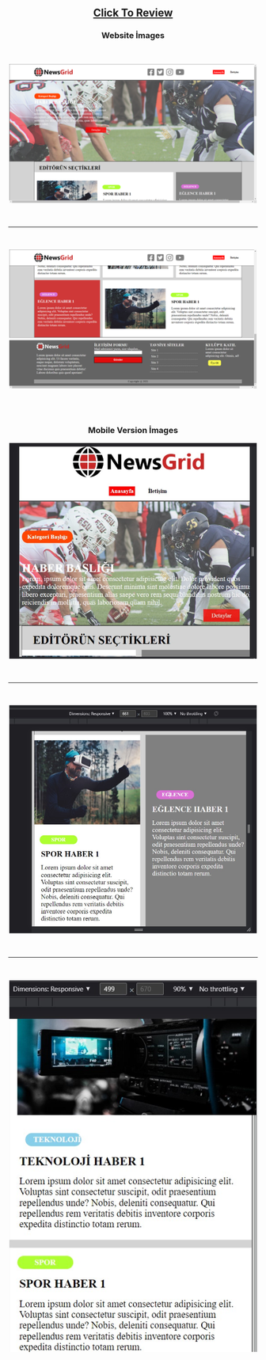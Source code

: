 <h2 align="center"><a href="https://atifsimsek.github.io/html-css-js-projects/Html-Css-Js%20WebSite%20Project/02%20-%20Css%20-%20Grid%20Site%20denemesi/index.html">Click To Review</a> </h2>


<h3 align="center">Website İmages</h3>
<br/>


<p align="center"><img  src="img/img-1.png"  width="500" ></p>

<br/>

---

<br/>

<p align="center"><img src="img/img-2.png"  width="500" ></p>

<br/>
<br/>

<h3 align="center">Mobile Version İmages</h3>


<p align="center"><img src="img/img-3.jpg"  width="500"></p>
<br/>

---

<br/>


<p align="center"><img src="img/img-4.jpg"  width="500"></p>
<br/>

---

<br/>


<p align="center"><img src="img/img-5.jpg"  width="500"></p>




